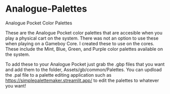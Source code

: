 # Analogue-Palettes
Analogue Pocket Color Palettes

These are the Analogue Pocket color palettes that are accesible when you play a physical cart on the system. There was not an option to use these when playing on a Gameboy Core. I created these to use on the cores. These include the Mint, Blue, Green, and Purple color palettes available on the system.

To add these to your Analogue Pocket just grab the .gbp files that you want and add them to the folder, Assets/gb/common/Palettes.
You can updload the .pal file to a palette editing application such as https://simplepalettemaker.streamlit.app/ to edit the palettes to whatever you want!
